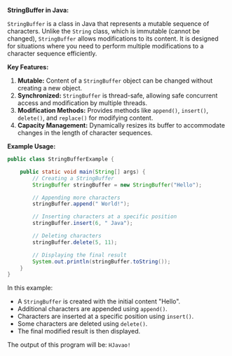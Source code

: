 **StringBuffer in Java:**

`StringBuffer` is a class in Java that represents a mutable sequence of characters. Unlike the `String` class, which is immutable (cannot be changed), `StringBuffer` allows modifications to its content. It is designed for situations where you need to perform multiple modifications to a character sequence efficiently.

**Key Features:**
1. **Mutable:** Content of a `StringBuffer` object can be changed without creating a new object.
2. **Synchronized:** `StringBuffer` is thread-safe, allowing safe concurrent access and modification by multiple threads.
3. **Modification Methods:** Provides methods like `append()`, `insert()`, `delete()`, and `replace()` for modifying content.
4. **Capacity Management:** Dynamically resizes its buffer to accommodate changes in the length of character sequences.

**Example Usage:**

```java
public class StringBufferExample {

    public static void main(String[] args) {
        // Creating a StringBuffer
        StringBuffer stringBuffer = new StringBuffer("Hello");

        // Appending more characters
        stringBuffer.append(" World!");

        // Inserting characters at a specific position
        stringBuffer.insert(6, " Java");

        // Deleting characters
        stringBuffer.delete(5, 11);

        // Displaying the final result
        System.out.println(stringBuffer.toString());
    }
}
```

In this example:
- A `StringBuffer` is created with the initial content "Hello".
- Additional characters are appended using `append()`.
- Characters are inserted at a specific position using `insert()`.
- Some characters are deleted using `delete()`.
- The final modified result is then displayed.

The output of this program will be: `HJavao!`